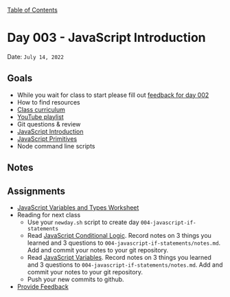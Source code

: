 [Table of Contents](../../README.md)

# Day 003 - JavaScript Introduction

Date: `July 14, 2022`

## Goals
* While you wait for class to start please fill out [feedback for day 002](https://docs.google.com/forms/d/e/1FAIpQLScugCfY_PZ5JJGPyv_y-cjqCYkjxCsNlYnNV1RGEykxzhDVZg/viewform)
* How to find resources
 * [Class curriculum](https://github.com/alarner/CodeFriends/tree/main/2022_summer)
 * [YouTube playlist](https://youtube.com/playlist?list=PLEe5sIaD0o5eM6aZqs3xJvMHInVq_jfqj)
* Git questions & review
* [JavaScript Introduction](../../units/javascript-introduction/README.md)
* [JavaScript Primitives](../../units/javascript-primitives/README.md)
* Node command line scripts

## Notes
<!-- * [Code](./code) -->
<!-- * [Video](https://www.youtube.com/watch?v=6pRzMbWhsPw) -->

## Assignments
* [JavaScript Variables and Types Worksheet](../../assignments/js-variables-and-types-worksheet)
* Reading for next class
  * Use your `newday.sh` script to create day `004-javascript-if-statements`
  * Read [JavaScript Conditional Logic](../../units/javascript-conditional-logic). Record notes on 3 things you learned and 3 questions to `004-javascript-if-statements/notes.md`. Add and commit your notes to your git repository.
  * Read [JavaScript Variables](../../units/javascript-variables). Record notes on 3 things you learned and 3 questions to `004-javascript-if-statements/notes.md`. Add and commit your notes to your git repository.
  * Push your new commits to github.
* [Provide Feedback](https://docs.google.com/forms/d/e/1FAIpQLScugCfY_PZ5JJGPyv_y-cjqCYkjxCsNlYnNV1RGEykxzhDVZg/viewform?usp=sf_link)
